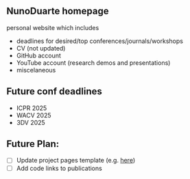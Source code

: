 ## NunoDuarte homepage
personal website which includes
- deadlines for desired/top conferences/journals/workshops
- CV (not updated)
- GitHub account 
- YouTube account (research demos and presentations)
- miscelaneous

## Future conf deadlines
- ICPR 2025
- WACV 2025
- 3DV 2025
  
## Future Plan:
- [ ] Update project pages template (e.g. [here](https://github.com/nerfies/nerfies.github.io/tree/main)) 
- [ ] Add code links to publications
